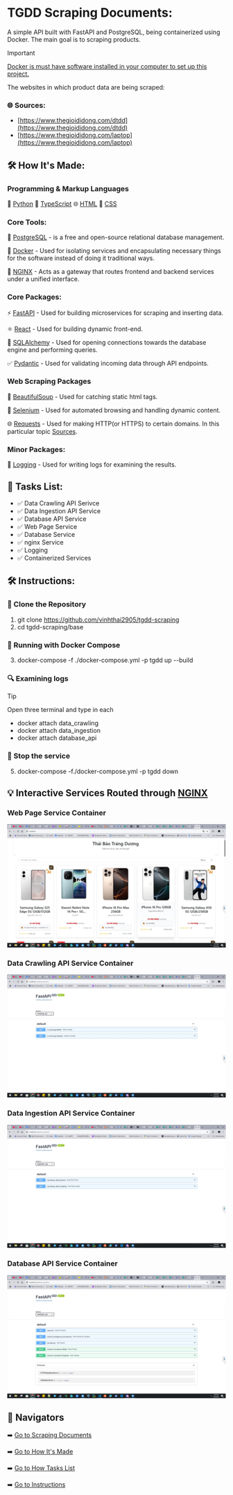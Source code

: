

# TGDD Scraping Documents:
A simple API built with FastAPI and PostgreSQL, being containerized using Docker. The main goal is to scraping products.

> [!IMPORTANT]
> [Docker is must have software installed in your computer to set up this project.](https://www.docker.com/)


The websites in which product data are being scraped:

### 🌐 Sources:

- [https://www.thegioididong.com/dtdd](https://www.thegioididong.com/dtdd)
- [https://www.thegioididong.com/laptop](https://www.thegioididong.com/laptop)

## 🛠️ How It's Made:

### Programming & Markup Languages

🐍 [Python](https://www.python.org/)
🔄 [TypeScript](https://www.typescriptlang.org/)
🌐 [HTML](https://developer.mozilla.org/en-US/docs/Web/HTML)
🎨 [CSS](https://developer.mozilla.org/en-US/docs/Web/CSS)

### Core Tools:

🐘 [PostgreSQL](https://www.postgresql.org/) - is a free and open-source relational database management.

🐳 [Docker](https://www.docker.com/) - Used for isolating services and encapsulating necessary things for the software instead of doing it 
traditional ways.

🧭 [NGINX](https://nginx.org/) - Acts as a gateway that routes frontend and backend services under a unified interface.

### Core Packages:

⚡ [FastAPI](https://fastapi.tiangolo.com/) - Used for building microservices for scraping and inserting data.

⚛️ [React](https://react.dev/) - Used for building dynamic front-end.

🧪 [SQLAlchemy](https://www.sqlalchemy.org/) - Used for opening connections towards the database engine and performing queries.

✅ [Pydantic](https://docs.pydantic.dev/latest/) - Used for validating incoming data through API endpoints.

### Web Scraping Packages

🍜 [BeautifulSoup](https://www.crummy.com/software/BeautifulSoup/bs4/doc/) - Used for catching static html tags.

🤖 [Selenium](https://www.selenium.dev/documentation/) - Used for automated browsing and handling dynamic content.

🌐 [Requests](https://requests.readthedocs.io/en/latest/) - Used for making HTTP(or HTTPS) to certain domains. In this particular topic [Sources](#tgdd-scraping-documents).

### Minor Packages:

📝 [Logging](https://docs.python.org/3/library/logging.html) - Used for writing logs for examining the results.

## 📘 Tasks List:
- ✅ Data Crawling API Serivce
- ✅ Data Ingestion API Service
- ✅ Database API Service
- ✅ Web Page Service
- ✅ Database Service
- ✅ nginx Service
- ✅ Logging
- ✅ Containerized Services
 
## 🛠️ Instructions:

### 💾 Clone the Repository

1. git clone https://github.com/vinhthai2905/tgdd-scraping
2. cd tgdd-scraping/base

### 🐳 Running with Docker Compose

3. docker-compose -f ./docker-compose.yml -p tgdd up --build

### 🔍 Examining logs

> [!TIP] 
> Open three terminal and type in each
 - docker attach data_crawling
 - docker attach data_ingestion
 - docker attach database_api

### 🛑 Stop the service

5. docker-compose -f./docker-compose.yml -p tgdd down

## 💡 Interactive Services Routed through [NGINX](https://nginx.org/)

### Web Page Service Container

![Screenshot of UI](assets/nginx.png)

### Data Crawling API Service Container

![Screenshot of UI](assets/8000.png)

### Data Ingestion API Service Container

![Screenshot of UI](assets/8001.png)

### Database API Service Container

![Screenshot of UI](assets/8002.png)

## 📎 Navigators

➡️ [Go to Scraping Documents](#tgdd-scraping-documents)

➡️ [Go to How It's Made](#how-its-made)

➡️ [Go to How Tasks List](#tasks-list)

➡️ [Go to Instructions](#instructions)
